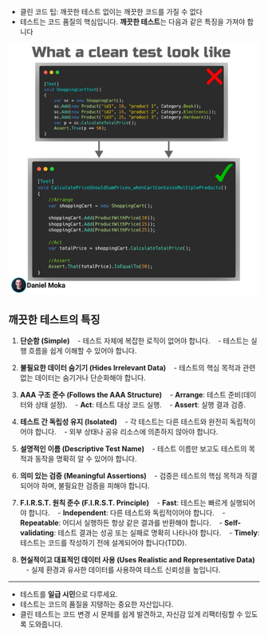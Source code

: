 - 클린 코드 팁: 깨끗한 테스트 없이는 깨끗한 코드를 가질 수 없다
- 테스트는 코드 품질의 핵심입니다. **깨끗한 테스트**는 다음과 같은 특징을 가져야 합니다

![](./img/IMG_1263.jpeg)

## **깨끗한 테스트의 특징**

1. **단순함 (Simple)**
   - 테스트 자체에 복잡한 로직이 없어야 합니다.
   - 테스트는 실행 흐름을 쉽게 이해할 수 있어야 합니다.

2. **불필요한 데이터 숨기기 (Hides Irrelevant Data)**
   - 테스트의 핵심 목적과 관련 없는 데이터는 숨기거나 단순화해야 합니다.

3. **AAA 구조 준수 (Follows the AAA Structure)**
   - **Arrange**: 테스트 준비(데이터와 상태 설정).
   - **Act**: 테스트 대상 코드 실행.
   - **Assert**: 실행 결과 검증.

4. **테스트 간 독립성 유지 (Isolated)**
   - 각 테스트는 다른 테스트와 완전히 독립적이어야 합니다.
   - 외부 상태나 공유 리소스에 의존하지 않아야 합니다.
  
5. **설명적인 이름 (Descriptive Test Name)**
   - 테스트 이름만 보고도 테스트의 목적과 동작을 명확히 알 수 있어야 합니다.

6. **의미 있는 검증 (Meaningful Assertions)**
   - 검증은 테스트의 핵심 목적과 직결되어야 하며, 불필요한 검증을 피해야 합니다.

7. **F.I.R.S.T. 원칙 준수 (F.I.R.S.T. Principle)**
   - **Fast**: 테스트는 빠르게 실행되어야 합니다.
   - **Independent**: 다른 테스트와 독립적이어야 합니다.
   - **Repeatable**: 어디서 실행하든 항상 같은 결과를 반환해야 합니다.
   - **Self-validating**: 테스트 결과는 성공 또는 실패로 명확히 나타나야 합니다.
   - **Timely**: 테스트는 코드를 작성하기 전에 설계되어야 합니다(TDD).

8. **현실적이고 대표적인 데이터 사용 (Uses Realistic and Representative Data)**
   - 실제 환경과 유사한 데이터를 사용하여 테스트 신뢰성을 높입니다.
  
---
- 테스트를 **일급 시민**으로 다루세요.  
- 테스트는 코드의 품질을 지탱하는 중요한 자산입니다.  
- 클린 테스트는 코드 변경 시 문제를 쉽게 발견하고, 자신감 있게 리팩터링할 수 있도록 도와줍니다.